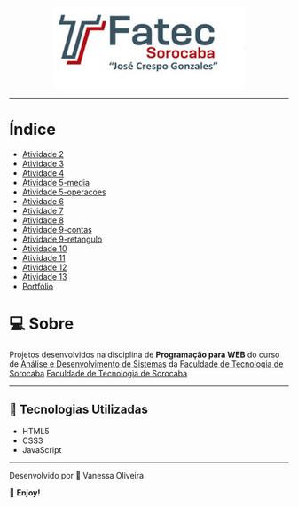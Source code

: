 
<div align="center">
    <img src="logo-fatec-readme.jpg">
</div>

---

# Índice

- [Atividade 2](https://github.com/VanessaOl/PWEB/blob/master/Atividade2.docx)
- [Atividade 3](https://github.com/VanessaOl/PWEB/tree/master/Atividade3)
- [Atividade 4](https://github.com/VanessaOl/PWEB/tree/master/ATV4)
- [Atividade 5-media](https://github.com/VanessaOl/PWEB/tree/master/ATV5-media)
- [Atividade 5-operacoes](https://github.com/VanessaOl/PWEB/tree/master/Atividade5-operacoes)
- [Atividade 6](https://github.com/VanessaOl/PWEB/tree/master/Atividade6)
- [Atividade 7](https://github.com/VanessaOl/PWEB/tree/master/Atividade7)
- [Atividade 8](https://github.com/VanessaOl/PWEB/tree/master/Atividade8)
- [Atividade 9-contas](https://github.com/VanessaOl/PWEB/tree/master/Atividade9-contas)
- [Atividade 9-retangulo](https://github.com/VanessaOl/PWEB/tree/master/Atividade9-retangulo)
- [Atividade 10](https://github.com/VanessaOl/PWEB/tree/master/Atividade10)
- [Atividade 11](https://github.com/VanessaOl/PWEB/tree/master/Atividade11)
- [Atividade 12](https://github.com/VanessaOl/PWEB/tree/master/Atividade%2012)
- [Atividade 13](https://github.com/VanessaOl/PWEB/tree/master/Atividade13)
- [Portfólio](https://github.com/VanessaOl/PWEB/tree/master/Portfolio)

# 💻 Sobre

Projetos desenvolvidos na disciplina de **Programação para WEB** do curso de 
<a href="http://www.fatecsorocaba.edu.br/curso_ads.asp" target="_blank">Análise e Desenvolvimento de Sistemas</a> da 
<a href="http://www.fatecsorocaba.edu.br/" target="_blank">Faculdade de Tecnologia de Sorocaba</a>
[Faculdade de Tecnologia de Sorocaba](http://www.fatecsorocaba.edu.br/{target="_blank"}) 

---

## 📂 Tecnologias Utilizadas

- HTML5
- CSS3
- JavaScript

---

 Desenvolvido por 🖤 Vanessa Oliveira

  🖤 **Enjoy!**